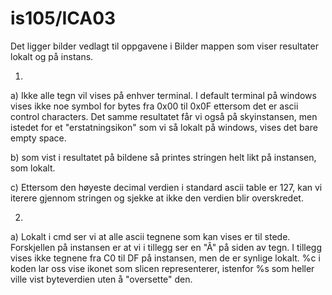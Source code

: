 # is105/ICA03

Det ligger bilder vedlagt til oppgavene i Bilder mappen som viser resultater lokalt og på instans.

1. 

a) Ikke alle tegn vil vises på enhver terminal. I default terminal på windows vises ikke noe symbol for bytes fra 0x00 til 0x0F ettersom det er ascii control characters.
Det samme resultatet får vi også på skyinstansen, men istedet for et "erstatningsikon" som vi så lokalt på windows, vises det bare empty space.

b) som vist i resultatet på bildene så printes stringen helt likt på instansen, som lokalt. 

c) Ettersom den høyeste decimal verdien i standard ascii table er 127, kan vi iterere gjennom stringen og sjekke at ikke den verdien blir overskredet.

2.

a) 
Lokalt i cmd ser vi at alle ascii tegnene som kan vises er til stede. Forskjellen på instansen er at vi i tillegg ser en "Â" på siden av tegn. I tillegg vises ikke tegnene fra C0 til DF på instansen, men de er synlige lokalt.
%c i koden lar oss vise ikonet som slicen representerer, istenfor %s som heller ville vist byteverdien uten å "oversette" den.
